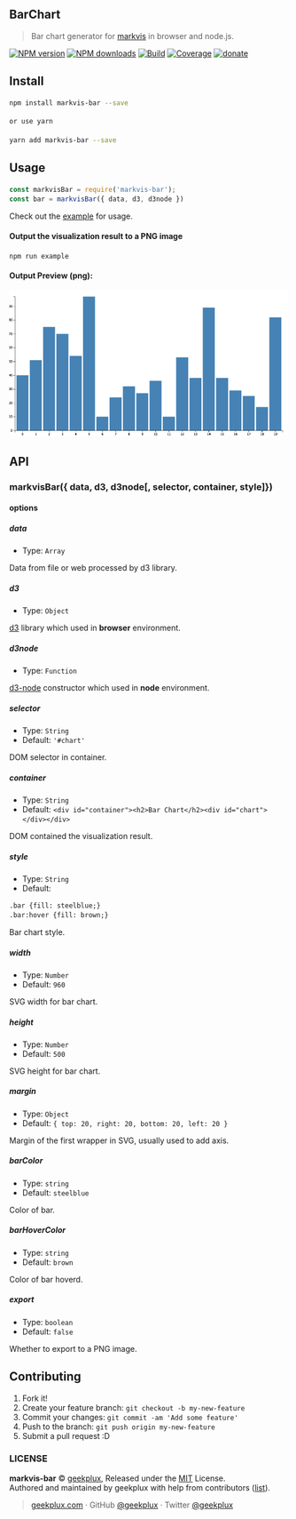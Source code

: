 ## BarChart

> Bar chart generator for [markvis](https://github.com/geekplux/markvis) in browser and node.js.

[![NPM version](https://img.shields.io/npm/v/markvis-bar.svg?style=flat-square)](https://npmjs.com/package/markvis-bar) [![NPM downloads](https://img.shields.io/npm/dm/markvis-bar.svg?style=flat-square)](https://npmjs.com/package/markvis-bar) [![Build](https://travis-ci.org/geekplux/markvis-bar.svg?style=flat-square)](https://travis-ci.org/geekplux/markvis-bar) [![Coverage](https://coveralls.io/repos/github/geekplux/markvis-bar/badge.svg?style=flat-square)](https://coveralls.io/github/geekplux/markvis-bar) [![donate](https://img.shields.io/badge/$-donate-ff69b4.svg?maxAge=2592000&style=flat-square)](https://geekplux.github.io/donate)

## Install

```bash
npm install markvis-bar --save

or use yarn

yarn add markvis-bar --save
```

## Usage

```js
const markvisBar = require('markvis-bar');
const bar = markvisBar({ data, d3, d3node })
```

Check out the [example](./example) for usage.

#### Output the visualization result to a PNG image

```
npm run example
```

#### Output Preview (png):

![chart](./example/output.png)


## API

### markvisBar({ data, d3, d3node[, selector, container, style]})

#### options

##### data

- Type: `Array`

Data from file or web processed by d3 library.

##### d3

- Type: `Object`

[d3](https://github.com/d3/d3) library which used in **browser** environment.

##### d3node

- Type: `Function`

[d3-node](https://github.com/d3-node/d3-node) constructor which used in **node** environment.

##### selector

- Type: `String`
- Default: `'#chart'`

DOM selector in container.

##### container

- Type: `String`
- Default: `<div id="container"><h2>Bar Chart</h2><div id="chart"></div></div>`

DOM contained the visualization result.

##### style

- Type: `String`<br>
- Default:
```html
.bar {fill: steelblue;}
.bar:hover {fill: brown;}
```
Bar chart style.

##### width

- Type: `Number`<br>
- Default: `960`

SVG width for bar chart.

##### height

- Type: `Number`<br>
- Default: `500`

SVG height for bar chart.

##### margin

- Type: `Object`<br>
- Default: `{ top: 20, right: 20, bottom: 20, left: 20 }`

Margin of the first <g> wrapper in SVG, usually used to add axis.

##### barColor

- Type: `string`<br>
- Default: `steelblue`

Color of bar.

##### barHoverColor

- Type: `string`<br>
- Default: `brown`

Color of bar hoverd.

##### export

- Type: `boolean`<br>
- Default: `false`

Whether to export to a PNG image.


## Contributing

1. Fork it!
2. Create your feature branch: `git checkout -b my-new-feature`
3. Commit your changes: `git commit -am 'Add some feature'`
4. Push to the branch: `git push origin my-new-feature`
5. Submit a pull request :D


### LICENSE

**markvis-bar** © [geekplux](https://github.com/geekplux), Released under the [MIT](./LICENSE) License.<br>
Authored and maintained by geekplux with help from contributors ([list](https://github.com/geekplux/markvis/contributors)).

> [geekplux.com](http://geekplux.com) · GitHub [@geekplux](https://github.com/geekplux) · Twitter [@geekplux](https://twitter.com/geekplux)
